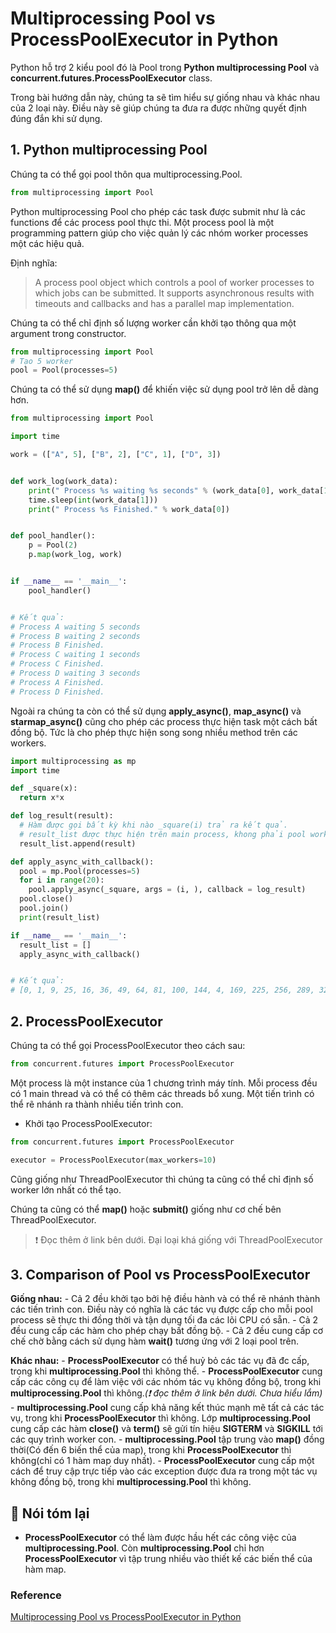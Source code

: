 # Multiprocessing Pool vs ProcessPoolExecutor in Python
Python hỗ trợ 2 kiểu pool đó là Pool trong **Python multiprocessing Pool** và **concurrent.futures.ProcessPoolExecutor** class.

Trong bài hướng dẫn này, chúng ta sẽ tìm hiểu sự giống nhau và khác nhau của 2 loại này. Điều này sẽ giúp chúng ta đưa ra được những quyết định đúng đắn khi sử dụng.

## 1. Python multiprocessing Pool
Chúng ta có thể gọi pool thôn qua multiprocessing.Pool.
```python
from multiprocessing import Pool
```
Python multiprocessing Pool cho phép các task được submit như là các functions để các process pool thực thi. Một process pool là một programming pattern giúp cho việc quản lý các nhóm worker processes một các hiệu quả. 

Định nghĩa:
> A process pool object which controls a pool of worker processes to which jobs can be submitted. It supports asynchronous results with timeouts and callbacks and has a parallel map implementation.

Chúng ta có thể chỉ định số lượng worker cần khởi tạo thông qua một argument trong constructor.

```python
from multiprocessing import Pool
# Tạo 5 worker
pool = Pool(processes=5)
```

Chúng ta có thể sử dụng __map()__ để khiến việc sử dụng pool trở lên dễ dàng hơn.

```python
from multiprocessing import Pool

import time

work = (["A", 5], ["B", 2], ["C", 1], ["D", 3])


def work_log(work_data):
    print(" Process %s waiting %s seconds" % (work_data[0], work_data[1]))
    time.sleep(int(work_data[1]))
    print(" Process %s Finished." % work_data[0])


def pool_handler():
    p = Pool(2)
    p.map(work_log, work)


if __name__ == '__main__':
    pool_handler()


# Kết quả:
# Process A waiting 5 seconds
# Process B waiting 2 seconds
# Process B Finished.
# Process C waiting 1 seconds
# Process C Finished.
# Process D waiting 3 seconds
# Process A Finished.
# Process D Finished.
```
Ngoài ra chúng ta còn có thể sử dụng __apply_async()__, __map_async()__ và __starmap_async()__ cũng cho phép các process thực hiện task một cách bất đồng bộ. Tức là cho phép thực hiện song song nhiều method trên các workers.

```python
import multiprocessing as mp
import time

def _square(x):
  return x*x

def log_result(result):
  # Hàm được gọi bất kỳ khi nào _square(i) trả ra kết quả.
  # result_list được thực hiện trên main process, khong phải pool workers.
  result_list.append(result)

def apply_async_with_callback():
  pool = mp.Pool(processes=5)
  for i in range(20):
    pool.apply_async(_square, args = (i, ), callback = log_result)
  pool.close()
  pool.join()
  print(result_list)

if __name__ == '__main__':
  result_list = []
  apply_async_with_callback()


# Kết quả:
# [0, 1, 9, 25, 16, 36, 49, 64, 81, 100, 144, 4, 169, 225, 256, 289, 324, 361, 196, 121]
```

## 2. ProcessPoolExecutor
Chúng ta có thể gọi ProcessPoolExecutor theo cách sau:
```python
from concurrent.futures import ProcessPoolExecutor
```

Một process là một instance của 1 chương trình máy tính. Mỗi process đều có 1 main thread và có thể có thêm các threads bổ xung. Một tiến trình có thể rẽ nhánh ra thành nhiều tiến trình con. 

- Khởi tạo ProcessPoolExecutor:

```python
from concurrent.futures import ProcessPoolExecutor

executor = ProcessPoolExecutor(max_workers=10)
```
Cũng giống như ThreadPoolExecutor thì chúng ta cũng có thể chỉ định số worker lớn nhất có thể tạo.

Chúng ta cũng có thể __map()__ hoặc __submit()__ giống như cơ chế bên ThreadPoolExecutor.

> :exclamation: Đọc thêm ở link bên dưới. Đại loại khá giống với ThreadPoolExecutor

## 3. Comparison of Pool vs ProcessPoolExecutor
**Giống nhau:**
    - Cả 2 đều khởi tạo bởi hệ điều hành và có thể rẽ nhánh thành các tiến trình con. Điều này có nghĩa là các tác vụ được cấp cho mỗi pool process sẽ thực thi đồng thời và tận dụng tối đa các lõi CPU có sẵn.
    - Cả 2 đều cung cấp các hàm cho phép chạy bất đồng bộ.
    - Cả 2 đều cung cấp cơ chế chờ bằng cách sử dụng hàm __wait()__ tương ứng với 2 loại pool trên.

**Khác nhau:**
    - **ProcessPoolExecutor** có thể huỷ bỏ các tác vụ đã đc cấp, trong khi **multiprocessing.Pool** thì không thể.
    - **ProcessPoolExecutor** cung cấp các công cụ để làm việc với các nhóm tác vụ không đồng bộ, trong khi **multiprocessing.Pool** thì không._(:exclamation: đọc thêm ở link bên dưới. Chưa hiểu lắm)_
    - **multiprocessing.Pool** cung cấp khả năng kết thúc mạnh mẽ tất cả các tác vụ, trong khi **ProcessPoolExecutor** thì không. Lớp **multiprocessing.Pool** cung cấp các hàm **close()** và **term()** sẽ gửi tín hiệu **SIGTERM** và **SIGKILL** tới các quy trình worker con.
    - **multiprocessing.Pool** tập trung vào **map()** đồng thời(Có đến 6 biến thể của map), trong khi **ProcessPoolExecutor** thì không(chỉ có 1 hàm map duy nhất).
    - **ProcessPoolExecutor** cung cấp một cách để truy cập trực tiếp vào các exception được đưa ra trong một tác vụ không đồng bộ, trong khi **multiprocessing.Pool** thì không.

## :facepunch: Nói tóm lại 
- **ProcessPoolExecutor** có thể làm được hầu hết các công việc của **multiprocessing.Pool**. Còn **multiprocessing.Pool** chỉ hơn **ProcessPoolExecutor** vì tập trung nhiều vào thiết kế các biến thể của hàm map.

### Reference
[Multiprocessing Pool vs ProcessPoolExecutor in Python](https://superfastpython.com/multiprocessing-pool-vs-processpoolexecutor/)